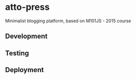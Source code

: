 # atto-press
Minimalist blogging platform, based on M101JS - 2015 course

## Development

## Testing

## Deployment


